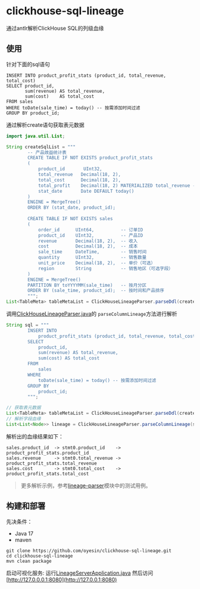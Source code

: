 # clickhouse-sql-lineage

通过antlr解析ClickHouse SQL的列级血缘

## 使用

针对下面的sql语句

```clickhouse
INSERT INTO product_profit_stats (product_id, total_revenue, total_cost)
SELECT product_id,
       sum(revenue) AS total_revenue,
       sum(cost)    AS total_cost
FROM sales
WHERE toDate(sale_time) = today() -- 按需添加时间过滤
GROUP BY product_id;
```

通过解析create语句获取表元数据

```java
import java.util.List;

String createSqlList = """
        -- 产品效益统计表
        CREATE TABLE IF NOT EXISTS product_profit_stats
        (
            product_id       UInt32,
            total_revenue   Decimal(18, 2),
            total_cost      Decimal(18, 2),
            total_profit    Decimal(18, 2) MATERIALIZED total_revenue - total_cost,
            stat_date       Date DEFAULT today()
        )
        ENGINE = MergeTree()
        ORDER BY (stat_date, product_id);
        
        CREATE TABLE IF NOT EXISTS sales
        (
            order_id      UInt64,          -- 订单ID
            product_id    UInt32,          -- 产品ID
            revenue       Decimal(18, 2),  -- 收入
            cost          Decimal(18, 2),  -- 成本
            sale_time     DateTime,        -- 销售时间
            quantity      UInt32,          -- 销售数量
            unit_price    Decimal(18, 2),  -- 单价（可选）
            region        String           -- 销售地区（可选字段）
        )
        ENGINE = MergeTree()
        PARTITION BY toYYYYMM(sale_time)   -- 按月分区
        ORDER BY (sale_time, product_id);  -- 按时间和产品排序
        """;
List<TableMeta> tableMetaList = ClickHouseLineageParser.parseDdl(createSqlList);
```

调用[ClickHouseLineageParser.java](lineage-parser/src/main/java/com/sin/lineage/parser/ClickHouseLineageParser.java)的
`parseColumnLineage`方法进行解析

```java
String sql = """
        INSERT INTO
            product_profit_stats (product_id, total_revenue, total_cost)
        SELECT
            product_id,
            sum(revenue) AS total_revenue,
            sum(cost) AS total_cost
        FROM
            sales
        WHERE
            toDate(sale_time) = today() -- 按需添加时间过滤
        GROUP BY
            product_id;
        """;

// 获取表元数据
List<TableMeta> tableMetaList = ClickHouseLineageParser.parseDdl(createSqlList);
// 解析字段血缘
List<List<Node>> lineage = ClickHouseLineageParser.parseColumnLineage(sql, tableMetaList);
```

解析出的血缘结果如下：

```shell
sales.product_id  -> stmt0.product_id    -> product_profit_stats.product_id
sales.revenue     -> stmt0.total_revenue -> product_profit_stats.total_revenue
sales.cost        -> stmt0.total_cost    -> product_profit_stats.total_cost
```

> 更多解析示例，参考[lineage-parser](lineage-parser)模块中的测试用例。

## 构建和部署

先决条件：

- Java 17
- maven

```shell
git clone https://github.com/oyesin/clickhouse-sql-lineage.git
cd clickhouse-sql-lineage
mvn clean package
```

启动可视化服务:
运行[LineageServerApplication.java](lineage-server/src/main/java/com/sin/lineage/server/LineageServerApplication.java)
然后访问 [http://127.0.0.0.1:8080](http://127.0.0.1:8080)